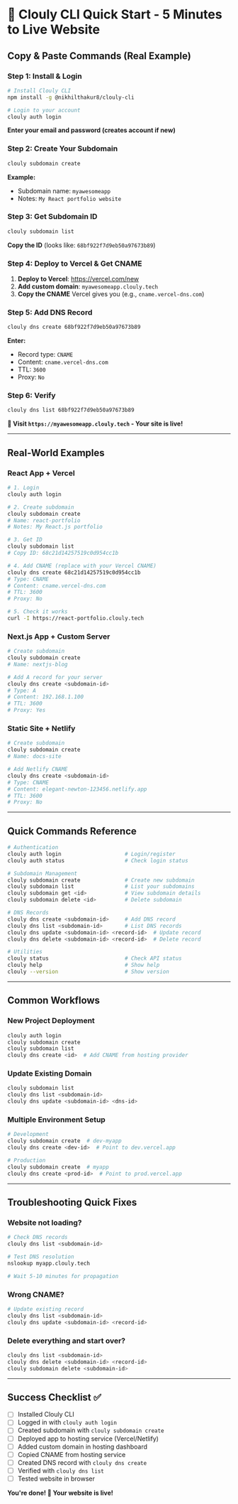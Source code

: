 # 🚀 Clouly CLI Quick Start - 5 Minutes to Live Website

## Copy & Paste Commands (Real Example)

### Step 1: Install & Login

```bash
# Install Clouly CLI
npm install -g @nikhilthakur8/clouly-cli

# Login to your account
clouly auth login
```

**Enter your email and password (creates account if new)**

### Step 2: Create Your Subdomain

```bash
clouly subdomain create
```

**Example:**

-   Subdomain name: `myawesomeapp`
-   Notes: `My React portfolio website`

### Step 3: Get Subdomain ID

```bash
clouly subdomain list
```

**Copy the ID** (looks like: `68bf922f7d9eb50a97673b89`)

### Step 4: Deploy to Vercel & Get CNAME

1. **Deploy to Vercel**: https://vercel.com/new
2. **Add custom domain**: `myawesomeapp.clouly.tech`
3. **Copy the CNAME** Vercel gives you (e.g., `cname.vercel-dns.com`)

### Step 5: Add DNS Record

```bash
clouly dns create 68bf922f7d9eb50a97673b89
```

**Enter:**

-   Record type: `CNAME`
-   Content: `cname.vercel-dns.com`
-   TTL: `3600`
-   Proxy: `No`

### Step 6: Verify

```bash
clouly dns list 68bf922f7d9eb50a97673b89
```

**🎉 Visit `https://myawesomeapp.clouly.tech` - Your site is live!**

---

## Real-World Examples

### React App + Vercel

```bash
# 1. Login
clouly auth login

# 2. Create subdomain
clouly subdomain create
# Name: react-portfolio
# Notes: My React.js portfolio

# 3. Get ID
clouly subdomain list
# Copy ID: 68c21d14257519c0d954cc1b

# 4. Add CNAME (replace with your Vercel CNAME)
clouly dns create 68c21d14257519c0d954cc1b
# Type: CNAME
# Content: cname.vercel-dns.com
# TTL: 3600
# Proxy: No

# 5. Check it works
curl -I https://react-portfolio.clouly.tech
```

### Next.js App + Custom Server

```bash
# Create subdomain
clouly subdomain create
# Name: nextjs-blog

# Add A record for your server
clouly dns create <subdomain-id>
# Type: A
# Content: 192.168.1.100
# TTL: 3600
# Proxy: Yes
```

### Static Site + Netlify

```bash
# Create subdomain
clouly subdomain create
# Name: docs-site

# Add Netlify CNAME
clouly dns create <subdomain-id>
# Type: CNAME
# Content: elegant-newton-123456.netlify.app
# TTL: 3600
# Proxy: No
```

---

## Quick Commands Reference

```bash
# Authentication
clouly auth login                    # Login/register
clouly auth status                   # Check login status

# Subdomain Management
clouly subdomain create              # Create new subdomain
clouly subdomain list                # List your subdomains
clouly subdomain get <id>            # View subdomain details
clouly subdomain delete <id>         # Delete subdomain

# DNS Records
clouly dns create <subdomain-id>     # Add DNS record
clouly dns list <subdomain-id>       # List DNS records
clouly dns update <subdomain-id> <record-id>  # Update record
clouly dns delete <subdomain-id> <record-id>  # Delete record

# Utilities
clouly status                        # Check API status
clouly help                          # Show help
clouly --version                     # Show version
```

---

## Common Workflows

### New Project Deployment

```bash
clouly auth login
clouly subdomain create
clouly subdomain list
clouly dns create <id>  # Add CNAME from hosting provider
```

### Update Existing Domain

```bash
clouly subdomain list
clouly dns list <subdomain-id>
clouly dns update <subdomain-id> <dns-id>
```

### Multiple Environment Setup

```bash
# Development
clouly subdomain create  # dev-myapp
clouly dns create <dev-id>  # Point to dev.vercel.app

# Production
clouly subdomain create  # myapp
clouly dns create <prod-id>  # Point to prod.vercel.app
```

---

## Troubleshooting Quick Fixes

### Website not loading?

```bash
# Check DNS records
clouly dns list <subdomain-id>

# Test DNS resolution
nslookup myapp.clouly.tech

# Wait 5-10 minutes for propagation
```

### Wrong CNAME?

```bash
# Update existing record
clouly dns list <subdomain-id>
clouly dns update <subdomain-id> <record-id>
```

### Delete everything and start over?

```bash
clouly dns list <subdomain-id>
clouly dns delete <subdomain-id> <record-id>
clouly subdomain delete <subdomain-id>
```

---

## Success Checklist ✅

-   [ ] Installed Clouly CLI
-   [ ] Logged in with `clouly auth login`
-   [ ] Created subdomain with `clouly subdomain create`
-   [ ] Deployed app to hosting service (Vercel/Netlify)
-   [ ] Added custom domain in hosting dashboard
-   [ ] Copied CNAME from hosting service
-   [ ] Created DNS record with `clouly dns create`
-   [ ] Verified with `clouly dns list`
-   [ ] Tested website in browser

**You're done! 🎉 Your website is live!**
